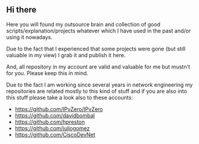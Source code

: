 <h2>Hi there</h2>


Here you will found my outsource brain and collection of good scripts/explanation/projects whatever which I have used in the past and/or using it nowadays.

Due to the fact that I experienced that some projects were gone (but still valuable in my view) I grab it and publish it here.

And, all repository in my account are valid and valuable for me but mustn't for you. Please keep this in mind.

Due to the fact I am working since several years in network engineering my repositories are related mostly to this kind of stuff and if you are also into this stuff please take a look also to these accounts:


 * https://github.com/IPvZero/IPvZero
 * https://github.com/davidbombal
 * https://github.com/hpreston
 * https://github.com/juliogomez
 * https://github.com/CiscoDevNet
 

